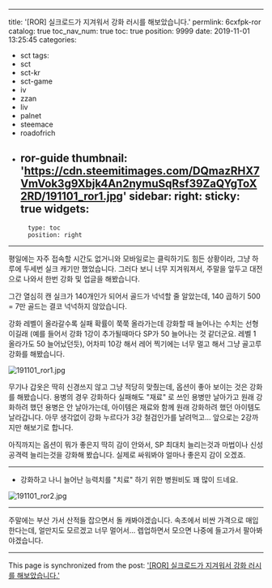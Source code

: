 
---
title: '[ROR] 실크로드가 지겨워서 강화 러시를 해보았습니다.'
permlink: 6cxfpk-ror
catalog: true
toc_nav_num: true
toc: true
position: 9999
date: 2019-11-01 13:25:45
categories:
- sct
tags:
- sct
- sct-kr
- sct-game
- iv
- zzan
- liv
- palnet
- steemace
- roadofrich
- ror-guide
thumbnail: 'https://cdn.steemitimages.com/DQmazRHX7VmVok3g9Xbjk4An2nymuSqRsf39ZaQYgToX2RD/191101_ror1.jpg'
sidebar:
    right:
        sticky: true
widgets:
    -
        type: toc
        position: right
---


평일에는 자주 접속할 시간도 없거니와 모바일로는 클릭하기도 힘든 상황이라, 그냥 하루에 두세번 실크 캐기만 했었습니다. 그러다 보니 너무 지겨워져서, 주말을 앞두고 대전으로 나와서 한번 강화 및 업글을 해봤습니다.

그간 열심히 캔 실크가 140개인가 되어서 골드가 넉넉할 줄 알았는데, 140 곱하기 500 = 7만 골드는 결코 넉넉하지 않았습니다. 

강화 레벨이 올라갈수록 실패 확률이 쭉쭉 올라가는데 강화할 때 늘어나는 수치는 선형이길래 (예를 들어서 강화 1강이 추가될때마다 SP가 50 늘어나는 것 같더군요. 레벨 1 올라가도 50 늘어났던듯), 어차피 10강 해서 레어 찍기에는 너무 멀고 해서 그냥 골고루 강화를 해봤습니다. 

![191101_ror1.jpg](https://cdn.steemitimages.com/DQmazRHX7VmVok3g9Xbjk4An2nymuSqRsf39ZaQYgToX2RD/191101_ror1.jpg)

무기나 갑옷은 딱히 신경쓰지 않고 그냥 적당히 맞췄는데, 옵션이 좋아 보이는 것은 강화를 해봤습니다. 용병의 경우 강화하다 실패해도 "재료" 로 쓰인 용병만 날아가고 원래 강화하려 했던 용병은 안 날아가는데, 아이템은 재료와 함께 원래 강화하려 했던 아이템도 날라갑니다. 아무 생각없이 강화 누르다가 3강 철검인가를 날려먹고... 앞으로는 2강까지만 해보기로 합니다. 

아직까지는 옵션이 뭐가 좋은지 딱히 감이 안와서, SP 최대치 늘리는것과 마법이나 신성 공격력 늘리는것을 강화해 봤습니다. 실제로 싸워봐야 얼마나 좋은지 감이 오겠죠.


---


* 강화하고 나니 늘어난 능력치를 "치료" 하기 위한 병원비도 꽤 많이 드네요. 

![191101_ror2.jpg](https://cdn.steemitimages.com/DQmQ9YPTz4mLtTz3cRsVesrPZMXiFjoY8tmkLf4iNejxPub/191101_ror2.jpg)

---

주말에는 부산 가서 산적들 잡으면서 돌 캐봐야겠습니다. 속초에서 비싼 가격으로 매입한다는데, 얼만지도 모르겠고 너무 멀어서... 렙업하면서 모으면 나중에 들고가서 팔아봐야겠습니다.

- - -

This page is synchronized from the post: ['[ROR] 실크로드가 지겨워서 강화 러시를 해보았습니다.'](https://steemit.com/@glory7/6cxfpk-ror)

